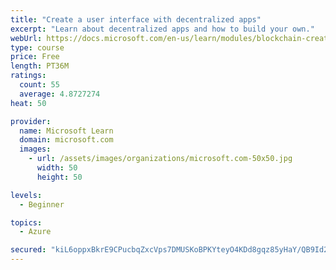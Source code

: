 ```yaml
---
title: "Create a user interface with decentralized apps"
excerpt: "Learn about decentralized apps and how to build your own."
webUrl: https://docs.microsoft.com/en-us/learn/modules/blockchain-create-ui-decentralized-apps/
type: course
price: Free
length: PT36M
ratings:
  count: 55
  average: 4.8727274
heat: 50

provider:
  name: Microsoft Learn
  domain: microsoft.com
  images:
    - url: /assets/images/organizations/microsoft.com-50x50.jpg
      width: 50
      height: 50

levels:
  - Beginner

topics:
  - Azure

secured: "kiL6oppxBkrE9CPucbqZxcVps7DMUSKoBPKYteyO4KDd8gqz85yHaY/QB9Id2+/iydiFsO5H7ad8QdzeJObELdmHkHW8ci0i5QglF1X3qvtB0M8AJ8f98y7X5MNc5hQxQKxUXQE0YxTik1XZi1W5roFxzdyZnz2M8kHKJn92ZLT4X687ZzW4e/STy/v5JHpryvVVOLvIbHjwdRgS7lrTdEm7UfXllm+D7G9gTmXqGtIqBNG1CV1dNWjriGnl6PHLrV3mcxFiL85C4FJ46EWc23xWDnfqV0ZnDwTGVPZuDLl0eAJNiQMF4curwxKJNWGD25wzfENqsHwjCnyZ7q7+2G03x/Y+Z6u2Ple+WCnPqujIh3f/bFs+hx14iTHBHVHkSKlMP1q+SlcsAs0Z4Fs4BGrYJsYOEF4J5En9FTPj2TY=;krrvzA+38470w2ZqAtXjBg=="
---
```


